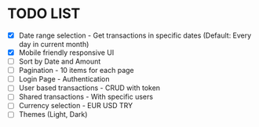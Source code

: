 # TODO LIST
 - [x] Date range selection - Get transactions in specific dates (Default: Every day in current month)
 - [X] Mobile friendly responsive UI
 - [ ] Sort by Date and Amount
 - [ ] Pagination - 10 items for each page
 - [ ] Login Page - Authentication
 - [ ] User based transactions - CRUD with token
 - [ ] Shared transactions - With specific users
 - [ ] Currency selection - EUR USD TRY 
 - [ ] Themes (Light, Dark)